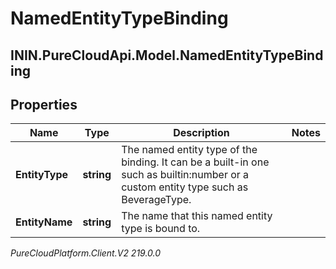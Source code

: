 # NamedEntityTypeBinding

## ININ.PureCloudApi.Model.NamedEntityTypeBinding

## Properties

|Name | Type | Description | Notes|
|------------ | ------------- | ------------- | -------------|
| **EntityType** | **string** | The named entity type of the binding. It can be a built-in one such as builtin:number or a custom entity type such as BeverageType. | |
| **EntityName** | **string** | The name that this named entity type is bound to. | |



_PureCloudPlatform.Client.V2 219.0.0_
